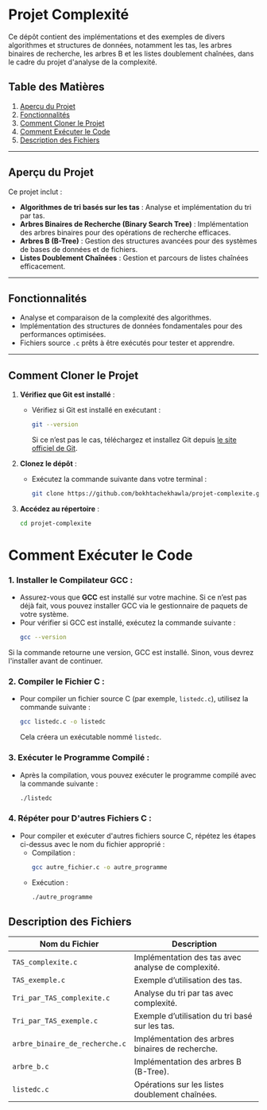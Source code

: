 # **Projet Complexité**

Ce dépôt contient des implémentations et des exemples de divers algorithmes et structures de données, notamment les tas, les arbres binaires de recherche, les arbres B et les listes doublement chaînées, dans le cadre du projet d'analyse de la complexité.

## **Table des Matières**
1. [Aperçu du Projet](#aperçu-du-projet)
2. [Fonctionnalités](#fonctionnalités)
3. [Comment Cloner le Projet](#comment-cloner-le-projet)
4. [Comment Exécuter le Code](#comment-exécuter-le-code)
5. [Description des Fichiers](#description-des-fichiers)

---

## **Aperçu du Projet**

Ce projet inclut :
- **Algorithmes de tri basés sur les tas** : Analyse et implémentation du tri par tas.
- **Arbres Binaires de Recherche (Binary Search Tree)** : Implémentation des arbres binaires pour des opérations de recherche efficaces.
- **Arbres B (B-Tree)** : Gestion des structures avancées pour des systèmes de bases de données et de fichiers.
- **Listes Doublement Chaînées** : Gestion et parcours de listes chaînées efficacement.

---

## **Fonctionnalités**
- Analyse et comparaison de la complexité des algorithmes.
- Implémentation des structures de données fondamentales pour des performances optimisées.
- Fichiers source `.c` prêts à être exécutés pour tester et apprendre.

---

## **Comment Cloner le Projet**

1. **Vérifiez que Git est installé** :
   - Vérifiez si Git est installé en exécutant :
     ```bash
     git --version
     ```
     Si ce n’est pas le cas, téléchargez et installez Git depuis [le site officiel de Git](https://git-scm.com/).

2. **Clonez le dépôt** :
   - Exécutez la commande suivante dans votre terminal :
     ```bash
     git clone https://github.com/bokhtachekhawla/projet-complexite.git
     ```

3. **Accédez au répertoire** :
   ```bash
   cd projet-complexite

# Comment Exécuter le Code

### 1. Installer le Compilateur GCC :
   - Assurez-vous que **GCC** est installé sur votre machine. Si ce n’est pas déjà fait, vous pouvez installer GCC via le gestionnaire de paquets de votre système.
   - Pour vérifier si GCC est installé, exécutez la commande suivante :
     ```bash
     gcc --version
     ```

   Si la commande retourne une version, GCC est installé. Sinon, vous devrez l'installer avant de continuer.

### 2. Compiler le Fichier C :
   - Pour compiler un fichier source C (par exemple, `listedc.c`), utilisez la commande suivante :
     ```bash
     gcc listedc.c -o listedc
     ```
     Cela créera un exécutable nommé `listedc`.

### 3. Exécuter le Programme Compilé :
   - Après la compilation, vous pouvez exécuter le programme compilé avec la commande suivante :
     ```bash
     ./listedc
     ```

### 4. Répéter pour D'autres Fichiers C :
   - Pour compiler et exécuter d'autres fichiers source C, répétez les étapes ci-dessus avec le nom du fichier approprié :
     - Compilation :
       ```bash
       gcc autre_fichier.c -o autre_programme
       ```
     - Exécution :
       ```bash
       ./autre_programme
       ```



## **Description des Fichiers**

| **Nom du Fichier**              | **Description**                                             |
|---------------------------------|-------------------------------------------------------------|
| `TAS_complexite.c`              | Implémentation des tas avec analyse de complexité.         |
| `TAS_exemple.c`                 | Exemple d’utilisation des tas.                             |
| `Tri_par_TAS_complexite.c`      | Analyse du tri par tas avec complexité.                    |
| `Tri_par_TAS_exemple.c`         | Exemple d’utilisation du tri basé sur les tas.             |
| `arbre_binaire_de_recherche.c`  | Implémentation des arbres binaires de recherche.           |
| `arbre_b.c`                     | Implémentation des arbres B (B-Tree).                      |
| `listedc.c`                     | Opérations sur les listes doublement chaînées.             |
